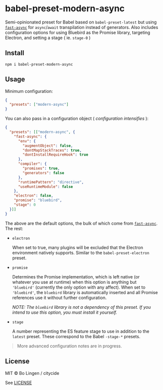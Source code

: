 # babel-preset-modern-async

Semi-opinionated preset for Babel based on `babel-preset-latest` but
using [`fast-async`](https://github.com/MatAtBread/fast-async) for `async`/`await` transpilation instead of
generators. Also includes configuration options for using Bluebird as the
Promise library, targeting Electron, and setting a stage ( ie. `stage-0` )

## Install

`npm i babel-preset-modern-async`

## Usage

Minimum configuration:

```json
{
  "presets": ["modern-async"]
}
```

You can also pass in a configuration object ( _configuration intensifies_ ):

```json
{
  "presets": [["modern-async", {
    "fast-async": {
      "env": {
        "augmentObject": false,
        "dontMapStackTraces": true,
        "dontInstallRequireHook": true
      },
      "compiler": {
        "promises": true,
        "generators": false
      },
      "runtimePattern": "directive",
      "useRuntimeModule": false
    },
    "electron": false,
    "promise": "bluebird",
    "stage": 0
  }]]
}
```

The above are the default options, the bulk of which come from
[`fast-async`](https://github.com/MatAtBread/fast-async). The rest:

- `electron`

  When set to true, many plugins will be excluded that the
  Electron environment natively supports. Similar to the `babel-preset-electron`
  preset.

- `promise`

  Determines the Promise implementation, which is left native
  (or whatever you use at runtime) when this option is anything but `'bluebird'`
  (currently the only option with any affect). When set to `'bluebird'`,
  the `bluebird` library is automatically inserted and all Promise references
  use it without further configuration.

  _NOTE: The `bluebird` library is not a dependency of this preset.
  If you intend to use this option, you must install it yourself._

- `stage`

  A number representing the ES feature stage to use in addition
  to the `latest` preset. These correspond to the Babel `-stage-*` presets.

> More advanced configuration notes are in progress.

## License

MIT © Bo Lingen / citycide

See [LICENSE](LICENSE)
